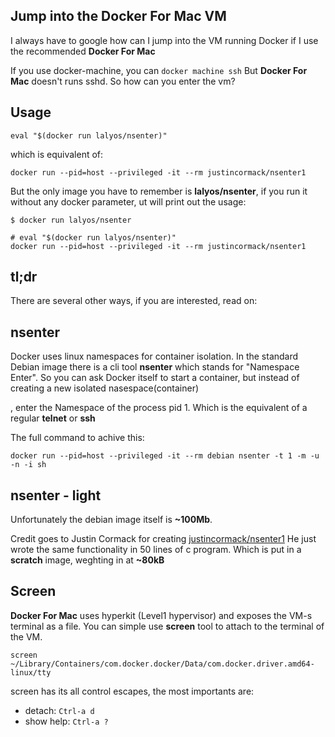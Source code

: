 ## Jump into the Docker For Mac VM

I always have to google how can I jump into the VM running
Docker if I use the recommended **Docker For Mac** 

If you use docker-machine, you can `docker machine ssh`
But **Docker For Mac** doesn't runs sshd. So how can you
enter the vm?

## Usage

```
eval "$(docker run lalyos/nsenter)"
```

which is equivalent of:
```
docker run --pid=host --privileged -it --rm justincormack/nsenter1
```

But the only image you have to remember is **lalyos/nsenter**, if you run it
without any docker parameter, ut will print out the usage:

```
$ docker run lalyos/nsenter

# eval "$(docker run lalyos/nsenter)"
docker run --pid=host --privileged -it --rm justincormack/nsenter1
```

## tl;dr

There are several other ways, if you are interested, read on:

## nsenter

Docker uses linux namespaces for container isolation. In the standard Debian image
there is a cli tool **nsenter** which stands for "Namespace Enter". So you can ask
Docker itself to start a container, but instead of creating a new isolated nasespace(container)

, enter the Namespace of the process pid 1. Which is the equivalent of a regular  **telnet** or **ssh**

The full command to achive this:
```
docker run --pid=host --privileged -it --rm debian nsenter -t 1 -m -u -n -i sh
```

## nsenter - light

Unfortunately the debian image itself is **~100Mb**.

Credit goes to Justin Cormack for creating [justincormack/nsenter1](https://github.com/justincormack/nsenter1)
He just wrote the same functionality in 50 lines of c program. Which is put in a **scratch** image, weghting in at **~80kB** 

## Screen

**Docker For Mac** uses hyperkit (Level1 hypervisor) and exposes the VM-s terminal as a file. You can simple use **screen** tool to attach to the terminal of the VM.

```
screen ~/Library/Containers/com.docker.docker/Data/com.docker.driver.amd64-linux/tty
```

screen has its all control escapes, the most importants are:
- detach: `Ctrl-a d`
- show help: `Ctrl-a ?`
